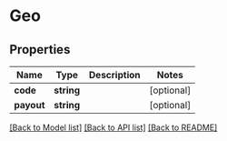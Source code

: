 # Geo

## Properties
Name | Type | Description | Notes
------------ | ------------- | ------------- | -------------
**code** | **string** |  | [optional] 
**payout** | **string** |  | [optional] 

[[Back to Model list]](../README.md#documentation-for-models) [[Back to API list]](../README.md#documentation-for-api-endpoints) [[Back to README]](../README.md)


